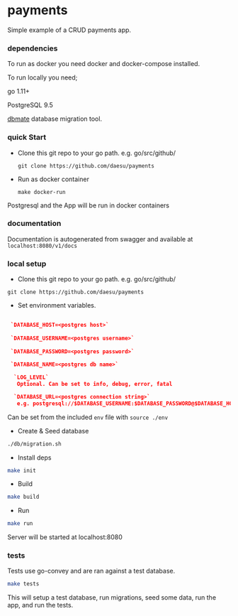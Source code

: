 # payments
Simple example of a CRUD payments app.

### dependencies
To run as docker you need docker and docker-compose installed.

To run locally you need;

go 1.11+

PostgreSQL 9.5

[dbmate](https://github.com/amacneil/dbmate)
database migration tool. 

### quick Start
 - Clone this git repo to your go path. e.g. go/src/github/

   `git clone https://github.com/daesu/payments`

 - Run as docker container

   `make docker-run`

Postgresql and the App will be run in docker containers

### documentation
Documentation is autogenerated from swagger and available at `localhost:8080/v1/docs`

### local setup

  - Clone this git repo to your go path. e.g. go/src/github/

   `git clone https://github.com/daesu/payments`

  - Set environment variables.
  ```json
   
   `DATABASE_HOST=<postgres host>`
   
   `DATABASE_USERNAME=<postgres username>`
   
   `DATABASE_PASSWORD=<postgres password>`
   
   `DATABASE_NAME=<postgres db name>`

    `LOG_LEVEL`
     Optional. Can be set to info, debug, error, fatal

    `DATABASE_URL=<postgres connection string>`
     e.g. postgresql://$DATABASE_USERNAME:$DATABASE_PASSWORD@$DATABASE_HOST/$DATABASE_NAME?sslmode=disable
   ```

   Can be set from the included `env` file with `source ./env`

  - Create & Seed database 
  ```bash
  ./db/migration.sh
  ```

  - Install deps
   ```bash
   make init
   ```
   
  - Build
   ```bash
   make build
   ```

  - Run
  ```bash
  make run
  ```

   Server will be started at localhost:8080

### tests
Tests use go-convey and are ran against a test database.

```bash
make tests
```

This will setup a test database, run migrations, seed some data, run the app, and run the tests. 
